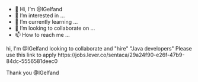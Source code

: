 - 👋 Hi, I’m @IGelfand
- 👀 I’m interested in ...
- 🌱 I’m currently learning ...
- 💞️ I’m looking to collaborate on ...
- 📫 How to reach me ...

<!---
IGelfand/IGelfand is a ✨ special ✨ repository because its `README.md` (this file) appears on your GitHub profile.
You can click the Preview link to take a look at your changes.
--->hi, I'm @IGelfand looking to collaborate and "hire" "Java developers" Please use this link to apply https://jobs.lever.co/sentaca/29a24f90-e26f-47b9-84dc-5556581deec0
Thank you @IGelfand 

